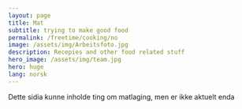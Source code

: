```yaml
---
layout: page
title: Mat 
subtitle: trying to make good food 
permalink: /freetime/cooking/no
image: /assets/img/Arbeitsfoto.jpg
description: Recepies and other food related stuff
hero_image: /assets/img/team.jpg
hero: huge
lang: norsk
---
```

Dette sidia kunne inholde ting om matlaging, men er ikke aktuelt enda

